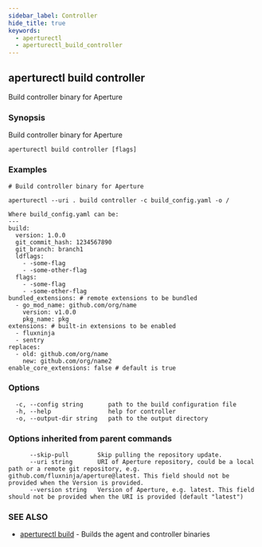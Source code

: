 ```yaml
---
sidebar_label: Controller
hide_title: true
keywords:
  - aperturectl
  - aperturectl_build_controller
---
```


## aperturectl build controller

Build controller binary for Aperture

### Synopsis

Build controller binary for Aperture

```
aperturectl build controller [flags]
```

### Examples

```
# Build controller binary for Aperture

aperturectl --uri . build controller -c build_config.yaml -o /

Where build_config.yaml can be:
---
build:
  version: 1.0.0
  git_commit_hash: 1234567890
  git_branch: branch1
  ldflags:
    - -some-flag
    - -some-other-flag
  flags:
    - -some-flag
    - -some-other-flag
bundled_extensions: # remote extensions to be bundled
  - go_mod_name: github.com/org/name
    version: v1.0.0
    pkg_name: pkg
extensions: # built-in extensions to be enabled
  - fluxninja
  - sentry
replaces:
  - old: github.com/org/name
    new: github.com/org/name2
enable_core_extensions: false # default is true
```

### Options

```
  -c, --config string       path to the build configuration file
  -h, --help                help for controller
  -o, --output-dir string   path to the output directory
```

### Options inherited from parent commands

```
      --skip-pull        Skip pulling the repository update.
      --uri string       URI of Aperture repository, could be a local path or a remote git repository, e.g. github.com/fluxninja/aperture@latest. This field should not be provided when the Version is provided.
      --version string   Version of Aperture, e.g. latest. This field should not be provided when the URI is provided (default "latest")
```

### SEE ALSO

- [aperturectl build](/reference/aperturectl/build/build.md) - Builds the agent and controller binaries
